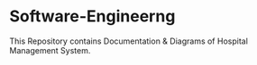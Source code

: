 # Software-Engineerng
This Repository contains Documentation &amp; Diagrams of Hospital Management System.
